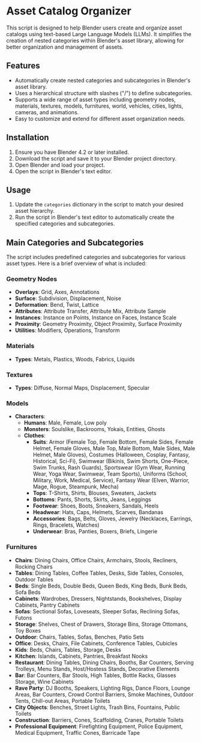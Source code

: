 
# Asset Catalog Organizer

This script is designed to help Blender users create and organize asset catalogs using text-based Large Language Models (LLMs). It simplifies the creation of nested categories within Blender's asset library, allowing for better organization and management of assets.

## Features

- Automatically create nested categories and subcategories in Blender's asset library.
- Uses a hierarchical structure with slashes ("/") to define subcategories.
- Supports a wide range of asset types including geometry nodes, materials, textures, models, furnitures, world, vehicles, cities, lights, cameras, and animations.
- Easy to customize and extend for different asset organization needs.

## Installation

1. Ensure you have Blender 4.2 or later installed.
2. Download the script and save it to your Blender project directory.
3. Open Blender and load your project.
4. Open the script in Blender's text editor.

## Usage

1. Update the `categories` dictionary in the script to match your desired asset hierarchy.
2. Run the script in Blender's text editor to automatically create the specified categories and subcategories.

## Main Categories and Subcategories

The script includes predefined categories and subcategories for various asset types. Here is a brief overview of what is included:

### Geometry Nodes

- **Overlays**: Grid, Axes, Annotations
- **Surface**: Subdivision, Displacement, Noise
- **Deformation**: Bend, Twist, Lattice
- **Attributes**: Attribute Transfer, Attribute Mix, Attribute Sample
- **Instances**: Instance on Points, Instance on Faces, Instance Scale
- **Proximity**: Geometry Proximity, Object Proximity, Surface Proximity
- **Utilities**: Modifiers, Operations, Transform

### Materials

- **Types**: Metals, Plastics, Woods, Fabrics, Liquids

### Textures

- **Types**: Diffuse, Normal Maps, Displacement, Specular

### Models

- **Characters**:
  - **Humans**: Male, Female, Low poly
  - **Monsters**: Soulslike, Backrooms, Yokais, Entities, Ghosts
  - **Clothes**:
    - **Suits**: Armor (Female Top, Female Bottom, Female Sides, Female Helmet, Female Gloves, Male Top, Male Bottom, Male Sides, Male Helmet, Male Gloves), Costumes (Halloween, Cosplay, Fantasy, Historical, Sci-Fi), Swimwear (Bikinis, Swim Shorts, One-Piece, Swim Trunks, Rash Guards), Sportswear (Gym Wear, Running Wear, Yoga Wear, Swimwear, Team Sports), Uniforms (School, Military, Work, Medical, Service), Fantasy Wear (Elven, Warrior, Mage, Rogue, Steampunk, Mecha)
    - **Tops**: T-Shirts, Shirts, Blouses, Sweaters, Jackets
    - **Bottoms**: Pants, Shorts, Skirts, Jeans, Leggings
    - **Footwear**: Shoes, Boots, Sneakers, Sandals, Heels
    - **Headwear**: Hats, Caps, Helmets, Scarves, Bandanas
    - **Accessories**: Bags, Belts, Gloves, Jewelry (Necklaces, Earrings, Rings, Bracelets, Watches)
    - **Underwear**: Bras, Panties, Boxers, Briefs, Lingerie

### Furnitures

- **Chairs**: Dining Chairs, Office Chairs, Armchairs, Stools, Recliners, Rocking Chairs
- **Tables**: Dining Tables, Coffee Tables, Desks, Side Tables, Consoles, Outdoor Tables
- **Beds**: Single Beds, Double Beds, Queen Beds, King Beds, Bunk Beds, Sofa Beds
- **Cabinets**: Wardrobes, Dressers, Nightstands, Bookshelves, Display Cabinets, Pantry Cabinets
- **Sofas**: Sectional Sofas, Loveseats, Sleeper Sofas, Reclining Sofas, Futons
- **Storage**: Shelves, Chest of Drawers, Storage Bins, Storage Ottomans, Toy Boxes
- **Outdoor**: Chairs, Tables, Sofas, Benches, Patio Sets
- **Office**: Desks, Chairs, File Cabinets, Conference Tables, Cubicles
- **Kids**: Beds, Chairs, Tables, Storage, Desks
- **Kitchen**: Islands, Cabinets, Pantries, Breakfast Nooks
- **Restaurant**: Dining Tables, Dining Chairs, Booths, Bar Counters, Serving Trolleys, Menu Stands, Host/Hostess Stands, Decorative Elements
- **Bar**: Bar Counters, Bar Stools, High Tables, Bottle Racks, Glasses Storage, Wine Cabinets
- **Rave Party**: DJ Booths, Speakers, Lighting Rigs, Dance Floors, Lounge Areas, Bar Counters, Crowd Control Barriers, Smoke Machines, Outdoor Tents, Chill-out Areas, Portable Toilets
- **City Objects**: Benches, Street Lights, Trash Bins, Fountains, Public Toilets
- **Construction**: Barriers, Cones, Scaffolding, Cranes, Portable Toilets
- **Professional Equipment**: Firefighting Equipment, Police Equipment, Medical Equipment, Traffic Cones, Barricade Tape



